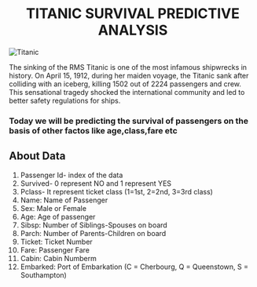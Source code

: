 # <center>TITANIC SURVIVAL PREDICTIVE ANALYSIS<center>
![Titanic](https://wallup.net/wp-content/uploads/2019/09/202817-titanic-disaster-drama-romance-ship-boat-poster-gt.jpg)

The sinking of the RMS Titanic is one of the most infamous shipwrecks in history. On April 15, 1912, during her maiden voyage, the Titanic sank after colliding with an iceberg, killing 1502 out of 2224 passengers and crew. This sensational tragedy shocked the international community and led to better safety regulations for ships.

### Today we will be predicting the survival of passengers on the basis of other factos like age,class,fare etc

## About Data
1)  Passenger Id- index of the data 
2)  Survived- 0 represent NO and 1 represent YES 
3)  Pclass- It represent ticket class (1=1st, 2=2nd, 3=3rd class) 
4)  Name: Name of Passenger 
5)  Sex: Male or Female 
6)  Age: Age of passenger 
7)  Sibsp: Number of Siblings-Spouses on board 
8)  Parch: Number of Parents-Children on board 
9)  Ticket: Ticket Number 
10) Fare: Passenger Fare
11) Cabin: Cabin Numberm
12) Embarked: Port of Embarkation (C = Cherbourg, Q = Queenstown, S = Southampton) 
